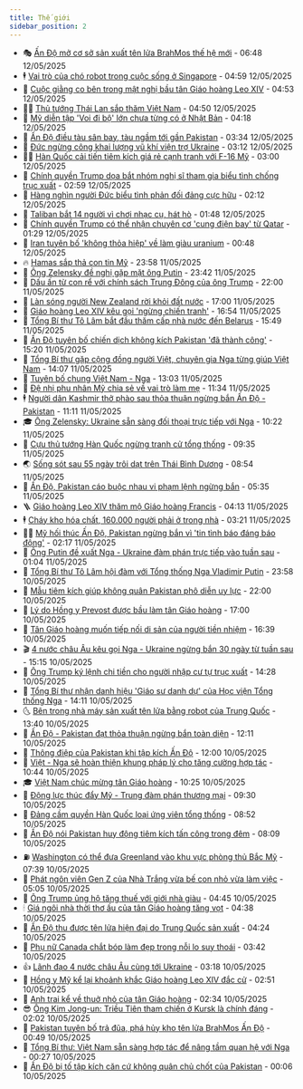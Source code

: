 ```yaml
---
title: Thế giới
sidebar_position: 2
---
```


<!-- vnexpress-the-gioi:START -->
- 🎭 [Ấn Độ mở cơ sở sản xuất tên lửa BrahMos thế hệ mới](https://vnexpress.net/an-do-mo-co-so-san-xuat-ten-lua-brahmos-the-he-moi-4884660.html) - 06:48 12/05/2025
- 🕴 [Vai trò của chó robot trong cuộc sống ở Singapore](https://vnexpress.net/vai-tro-cua-cho-robot-trong-cuoc-song-o-singapore-4884606.html) - 04:59 12/05/2025
- 🤭 [Cuộc giằng co bên trong mật nghị bầu tân Giáo hoàng Leo XIV](https://vnexpress.net/cuoc-giang-co-ben-trong-mat-nghi-bau-tan-giao-hoang-leo-xiv-4884554.html) - 04:53 12/05/2025
- 🧑‍💻 [Thủ tướng Thái Lan sắp thăm Việt Nam](https://vnexpress.net/thu-tuong-thai-lan-sap-tham-viet-nam-4884597.html) - 04:50 12/05/2025
- 🦏 [Mỹ diễn tập &#39;Voi đi bộ&#39; lớn chưa từng có ở Nhật Bản](https://vnexpress.net/my-dien-tap-voi-di-bo-lon-chua-tung-co-o-nhat-ban-4884635.html) - 04:18 12/05/2025
- 🦒 [Ấn Độ điều tàu sân bay, tàu ngầm tới gần Pakistan](https://vnexpress.net/an-do-dieu-tau-san-bay-tau-ngam-toi-gan-pakistan-4884548.html) - 03:34 12/05/2025
- 🌈 [Đức ngừng công khai lượng vũ khí viện trợ Ukraine](https://vnexpress.net/duc-ngung-cong-khai-luong-vu-khi-vien-tro-ukraine-4884585.html) - 03:12 12/05/2025
- 🧑‍🏫 [Hàn Quốc cải tiến tiêm kích giá rẻ cạnh tranh với F-16 Mỹ](https://vnexpress.net/han-quoc-cai-tien-tiem-kich-gia-re-canh-tranh-voi-f-16-my-4884496.html) - 03:00 12/05/2025
- 🐲 [Chính quyền Trump dọa bắt nhóm nghị sĩ tham gia biểu tình chống trục xuất](https://vnexpress.net/chinh-quyen-trump-doa-bat-nhom-nghi-si-tham-gia-bieu-tinh-chong-truc-xuat-4884578.html) - 02:59 12/05/2025
- 🦒 [Hàng nghìn người Đức biểu tình phản đối đảng cực hữu](https://vnexpress.net/hang-nghin-nguoi-duc-bieu-tinh-phan-doi-dang-cuc-huu-4884550.html) - 02:12 12/05/2025
- 🐻 [Taliban bắt 14 người vì chơi nhạc cụ, hát hò](https://vnexpress.net/taliban-bat-14-nguoi-vi-choi-nhac-cu-hat-ho-4884552.html) - 01:48 12/05/2025
- 🚀 [Chính quyền Trump có thể nhận chuyên cơ &#39;cung điện bay&#39; từ Qatar](https://vnexpress.net/chinh-quyen-trump-co-the-nhan-chuyen-co-cung-dien-bay-tu-qatar-4884524.html) - 01:29 12/05/2025
- 🥰 [Iran tuyên bố &#39;không thỏa hiệp&#39; về làm giàu uranium](https://vnexpress.net/iran-tuyen-bo-khong-thoa-hiep-ve-lam-giau-uranium-4884525.html) - 00:48 12/05/2025
- 🔥 [Hamas sắp thả con tin Mỹ](https://vnexpress.net/hamas-sap-tha-con-tin-my-4884517.html) - 23:58 11/05/2025
- 🥳 [Ông Zelensky đề nghị gặp mặt ông Putin](https://vnexpress.net/ong-zelensky-de-nghi-gap-mat-ong-putin-4884514.html) - 23:42 11/05/2025
- 💼 [Dấu ấn từ con rể với chính sách Trung Đông của ông Trump](https://vnexpress.net/dau-an-tu-con-re-voi-chinh-sach-trung-dong-cua-ong-trump-4883998.html) - 22:00 11/05/2025
- 🤡 [Làn sóng người New Zealand rời khỏi đất nước](https://vnexpress.net/lan-song-nguoi-new-zealand-roi-khoi-dat-nuoc-4883740.html) - 17:00 11/05/2025
- 🌁 [Giáo hoàng Leo XIV kêu gọi &#39;ngừng chiến tranh&#39;](https://vnexpress.net/giao-hoang-leo-xiv-keu-goi-ngung-chien-tranh-4884492.html) - 16:54 11/05/2025
- 🤩 [Tổng Bí thư Tô Lâm bắt đầu thăm cấp nhà nước đến Belarus](https://vnexpress.net/tong-bi-thu-to-lam-bat-dau-tham-cap-nha-nuoc-den-belarus-4884477.html) - 15:49 11/05/2025
- 🎉 [Ấn Độ tuyên bố chiến dịch không kích Pakistan &#39;đã thành công&#39;](https://vnexpress.net/an-do-tuyen-bo-chien-dich-khong-kich-pakistan-da-thanh-cong-4884461.html) - 15:20 11/05/2025
- 🎉 [Tổng Bí thư gặp cộng đồng người Việt, chuyên gia Nga từng giúp Việt Nam](https://vnexpress.net/tong-bi-thu-gap-cong-dong-nguoi-viet-chuyen-gia-nga-tung-giup-viet-nam-4884455.html) - 14:07 11/05/2025
- 🌁 [Tuyên bố chung Việt Nam - Nga](https://vnexpress.net/tuyen-bo-chung-viet-nam-nga-4884442.html) - 13:03 11/05/2025
- 🌊 [Đệ nhị phu nhân Mỹ chia sẻ về vai trò làm mẹ](https://vnexpress.net/de-nhi-phu-nhan-my-chia-se-ve-vai-tro-lam-me-4884435.html) - 11:34 11/05/2025
- 🕴 [Người dân Kashmir thở phào sau thỏa thuận ngừng bắn Ấn Độ - Pakistan](https://vnexpress.net/nguoi-dan-kashmir-tho-phao-sau-thoa-thuan-ngung-ban-an-do-pakistan-4884422.html) - 11:11 11/05/2025
- 🎓 [Ông Zelensky: Ukraine sẵn sàng đối thoại trực tiếp với Nga](https://vnexpress.net/ong-zelensky-ukraine-san-sang-doi-thoai-truc-tiep-voi-nga-4884425.html) - 10:22 11/05/2025
- 🦩 [Cựu thủ tướng Hàn Quốc ngừng tranh cử tổng thống](https://vnexpress.net/cuu-thu-tuong-han-quoc-ngung-tranh-cu-tong-thong-4884412.html) - 09:35 11/05/2025
- 🌏 [Sống sót sau 55 ngày trôi dạt trên Thái Bình Dương](https://vnexpress.net/song-sot-sau-55-ngay-troi-dat-tren-thai-binh-duong-4884411.html) - 08:54 11/05/2025
- 🌋 [Ấn Độ, Pakistan cáo buộc nhau vi phạm lệnh ngừng bắn](https://vnexpress.net/an-do-pakistan-cao-buoc-nhau-vi-pham-lenh-ngung-ban-4884347.html) - 05:35 11/05/2025
- 🪜 [Giáo hoàng Leo XIV thăm mộ Giáo hoàng Francis](https://vnexpress.net/giao-hoang-leo-xiv-tham-mo-giao-hoang-francis-4884340.html) - 04:13 11/05/2025
- 🕴 [Cháy kho hóa chất, 160.000 người phải ở trong nhà](https://vnexpress.net/chay-kho-hoa-chat-160-000-nguoi-phai-o-trong-nha-4884328.html) - 03:21 11/05/2025
- 🧑‍🏫 [Mỹ hối thúc Ấn Độ, Pakistan ngừng bắn vì &#39;tin tình báo đáng báo động&#39;](https://vnexpress.net/my-hoi-thuc-an-do-pakistan-ngung-ban-vi-tin-tinh-bao-dang-bao-dong-4884294.html) - 02:17 11/05/2025
- 🌮 [Ông Putin đề xuất Nga - Ukraine đàm phán trực tiếp vào tuần sau](https://vnexpress.net/ong-putin-de-xuat-nga-ukraine-dam-phan-truc-tiep-vao-tuan-sau-4884287.html) - 01:04 11/05/2025
- 🚦 [Tổng Bí thư Tô Lâm hội đàm với Tổng thống Nga Vladimir Putin](https://vnexpress.net/tong-bi-thu-to-lam-hoi-dam-voi-tong-thong-nga-vladimir-putin-4884289.html) - 23:58 10/05/2025
- 💫 [Mẫu tiêm kích giúp không quân Pakistan phô diễn uy lực](https://vnexpress.net/mau-tiem-kich-giup-khong-quan-pakistan-pho-dien-uy-luc-4883555.html) - 22:00 10/05/2025
- 🤡 [Lý do Hồng y Prevost được bầu làm tân Giáo hoàng](https://vnexpress.net/ly-do-hong-y-prevost-duoc-bau-lam-tan-giao-hoang-4883546.html) - 17:00 10/05/2025
- 🦣 [Tân Giáo hoàng muốn tiếp nối di sản của người tiền nhiệm](https://vnexpress.net/tan-giao-hoang-muon-tiep-noi-di-san-cua-nguoi-tien-nhiem-4884240.html) - 16:39 10/05/2025
- 🎬 [4 nước châu Âu kêu gọi Nga - Ukraine ngừng bắn 30 ngày từ tuần sau](https://vnexpress.net/4-nuoc-chau-au-keu-goi-nga-ukraine-ngung-ban-30-ngay-tu-tuan-sau-4884205.html) - 15:15 10/05/2025
- 🎉 [Ông Trump ký lệnh chi tiền cho người nhập cư tự trục xuất](https://vnexpress.net/ong-trump-ky-lenh-chi-tien-cho-nguoi-nhap-cu-tu-truc-xuat-4884080.html) - 14:28 10/05/2025
- 🎡 [Tổng Bí thư nhận danh hiệu &#39;Giáo sư danh dự&#39; của Học viện Tổng thống Nga](https://vnexpress.net/tong-bi-thu-nhan-danh-hieu-giao-su-danh-du-cua-hoc-vien-tong-thong-nga-4884220.html) - 14:11 10/05/2025
- 🌜 [Bên trong nhà máy sản xuất tên lửa bằng robot của Trung Quốc](https://vnexpress.net/ben-trong-nha-may-san-xuat-ten-lua-bang-robot-cua-trung-quoc-4884161.html) - 13:40 10/05/2025
- 🎡 [Ấn Độ - Pakistan đạt thỏa thuận ngừng bắn toàn diện](https://vnexpress.net/an-do-pakistan-dat-thoa-thuan-ngung-ban-toan-dien-4884209.html) - 12:11 10/05/2025
- 🤗 [Thông điệp của Pakistan khi tập kích Ấn Độ](https://vnexpress.net/thong-diep-cua-pakistan-khi-tap-kich-an-do-4884207.html) - 12:00 10/05/2025
- 🦩 [Việt - Nga sẽ hoàn thiện khung pháp lý cho tăng cường hợp tác](https://vnexpress.net/viet-nga-se-hoan-thien-khung-phap-ly-cho-tang-cuong-hop-tac-4884173.html) - 10:44 10/05/2025
- 🎓 [Việt Nam chúc mừng tân Giáo hoàng](https://vnexpress.net/viet-nam-chuc-mung-tan-giao-hoang-4884178.html) - 10:25 10/05/2025
- 🌁 [Động lực thúc đẩy Mỹ - Trung đàm phán thương mại](https://vnexpress.net/dong-luc-thuc-day-my-trung-dam-phan-thuong-mai-4883974.html) - 09:30 10/05/2025
- 🤩 [Đảng cầm quyền Hàn Quốc loại ứng viên tổng thống](https://vnexpress.net/dang-cam-quyen-han-quoc-loai-ung-vien-tong-thong-4884137.html) - 08:52 10/05/2025
- 👹 [Ấn Độ nói Pakistan huy động tiêm kích tấn công trong đêm](https://vnexpress.net/an-do-noi-pakistan-huy-dong-tiem-kich-tan-cong-trong-dem-4884112.html) - 08:09 10/05/2025
- ⛽️ [Washington có thể đưa Greenland vào khu vực phòng thủ Bắc Mỹ](https://vnexpress.net/washington-co-the-dua-greenland-vao-khu-vuc-phong-thu-bac-my-4884098.html) - 07:39 10/05/2025
- 🚀 [Phát ngôn viên Gen Z của Nhà Trắng vừa bế con nhỏ vừa làm việc](https://vnexpress.net/phat-ngon-vien-gen-z-cua-nha-trang-vua-be-con-nho-vua-lam-viec-4884073.html) - 05:05 10/05/2025
- 🎡 [Ông Trump ủng hộ tăng thuế với giới nhà giàu](https://vnexpress.net/ong-trump-ung-ho-tang-thue-voi-gioi-nha-giau-4884068.html) - 04:45 10/05/2025
- 🕯 [Giá ngôi nhà thời thơ ấu của tân Giáo hoàng tăng vọt](https://vnexpress.net/gia-ngoi-nha-thoi-tho-au-cua-tan-giao-hoang-tang-vot-4884025.html) - 04:38 10/05/2025
- 🐻 [Ấn Độ thu được tên lửa hiện đại do Trung Quốc sản xuất](https://vnexpress.net/an-do-thu-duoc-ten-lua-hien-dai-do-trung-quoc-san-xuat-4884065.html) - 04:24 10/05/2025
- 🚦 [Phụ nữ Canada chắt bóp làm đẹp trong nỗi lo suy thoái](https://vnexpress.net/phu-nu-canada-chat-bop-lam-dep-trong-noi-lo-suy-thoai-4882680.html) - 03:42 10/05/2025
- 👍 [Lãnh đạo 4 nước châu Âu cùng tới Ukraine](https://vnexpress.net/lanh-dao-4-nuoc-chau-au-cung-toi-ukraine-4883996.html) - 03:18 10/05/2025
- 🚀 [Hồng y Mỹ kể lại khoảnh khắc Giáo hoàng Leo XIV đắc cử](https://vnexpress.net/hong-y-my-ke-lai-khoanh-khac-giao-hoang-leo-xiv-dac-cu-4883938.html) - 02:51 10/05/2025
- 🌮 [Anh trai kể về thuở nhỏ của tân Giáo hoàng](https://vnexpress.net/anh-trai-ke-ve-thuo-nho-cua-tan-giao-hoang-4883777.html) - 02:34 10/05/2025
- 😎 [Ông Kim Jong-un: Triều Tiên tham chiến ở Kursk là chính đáng](https://vnexpress.net/ong-kim-jong-un-trieu-tien-tham-chien-o-kursk-la-chinh-dang-4883969.html) - 02:02 10/05/2025
- 🐲 [Pakistan tuyên bố trả đũa, phá hủy kho tên lửa BrahMos Ấn Độ](https://vnexpress.net/pakistan-tuyen-bo-tra-dua-pha-huy-kho-ten-lua-brahmos-an-do-4883973.html) - 00:49 10/05/2025
- 💫 [Tổng Bí thư: Việt Nam sẵn sàng hợp tác để nâng tầm quan hệ với Nga](https://vnexpress.net/tong-bi-thu-viet-nam-san-sang-hop-tac-de-nang-tam-quan-he-voi-nga-4883960.html) - 00:27 10/05/2025
- 👀 [Ấn Độ bị tố tập kích căn cứ không quân chủ chốt của Pakistan](https://vnexpress.net/an-do-bi-to-tap-kich-can-cu-khong-quan-chu-chot-cua-pakistan-4883958.html) - 00:06 10/05/2025<!-- vnexpress-the-gioi:END -->